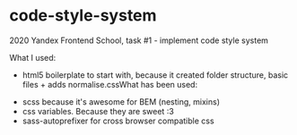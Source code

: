 # code-style-system
2020 Yandex Frontend School, task #1 - implement code style system

What I  used:
- html5 boilerplate to start with, because it created folder structure, basic files + adds normalise.cssWhat has been used:

<!-- npm install -g sass -->
- scss because it's awesome for BEM (nesting, mixins)
- css variables. Because they are sweet :3
- sass-autoprefixer for cross browser compatible css
